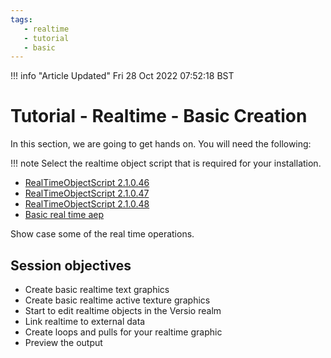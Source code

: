 ```yaml
---
tags:
   - realtime
   - tutorial
   - basic
---
```


<!--
Title : 2101011551_basic_rto_in_action_tutorial

- Created : 2022-01-06 14:21
- Updated :
- Author : James Rivers
- Written against (version):
- Sources :
- Author Notes :
-->
!!! info "Article Updated"
    Fri 28 Oct 2022 07:52:18 BST

# Tutorial - Realtime - Basic Creation

In this section, we are going to get hands on. You will need the following:

!!! note
    Select the realtime object script that is required for your installation.

- [RealTimeObjectScript 2.1.0.46](../downloads/RealTimeObject-2.1.0.46.jsx)
- [RealTimeObjectScript 2.1.0.47](../downloads/RealTimeObject-2.1.0.47.jsx)
- [RealTimeObjectScript 2.1.0.48](../downloadsRealTimeObject-2.1.0.48.jsx)
- [Basic real time aep](../downloads/2101011551_basic_rto_in_action_tutorial/chapter6_basic_rto.zip)

Show case some of the real time operations. 

## Session objectives

- Create basic realtime text graphics
- Create basic realtime active texture graphics
- Start to edit realtime objects in the Versio realm
- Link realtime to external data
- Create loops and pulls for your realtime graphic
- Preview the output




